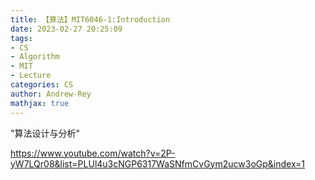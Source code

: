 ```yaml
---
title: 【算法】MIT6046-1:Introduction
date: 2023-02-27 20:25:09
tags: 
- CS
- Algorithm
- MIT
- Lecture
categories: CS
author: Andrew-Rey
mathjax: true
---
```


"算法设计与分析"

https://www.youtube.com/watch?v=2P-yW7LQr08&list=PLUl4u3cNGP6317WaSNfmCvGym2ucw3oGp&index=1

<!--more-->


